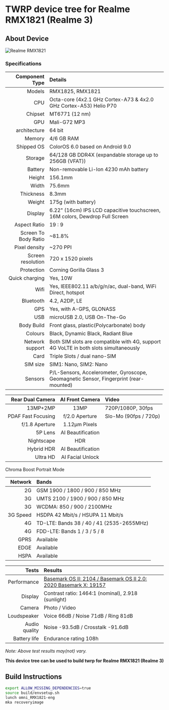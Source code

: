 # TWRP device tree for Realme RMX1821 (Realme 3)

## About Device

![Realme RMX1821](https://www.91-cdn.com/pricebaba-images/images/product/mobile/60023/realme-3-raw-262527.jpg)

### Specifications


Component Type | Details
--------------:|:-------
Models | RMX1825, RMX1821
CPU     | Octa-core (4x2.1 GHz Cortex-A73 & 4x2.0 GHz Cortex-A53) Helio P70
Chipset | MT6771 (12 nm)
GPU     | Mali-G72 MP3
architecture | 64 bit
Memory  | 4/6 GB RAM
Shipped OS | ColorOS 6.0 based on Android 9.0
Storage | 64/128 GB DDR4X (expandable storage up to 256GB (VFAT))
Battery | Non-removable Li-Ion 4230 mAh battery
Height | 156.1mm
Width | 75.6mm
Thickness | 8.3mm
Weight | 175g (with battery)
Display | 6.22" (16cm) IPS LCD capacitive touchscreen, 16M colors, Dewdrop Full Screen
Aspect Ratio | 19 : 9
Screen To Body Ratio | ~81.8%
Pixel density | ~270 PPI
Screen resolution | 720 x 1520 pixels
Protection | Corning Gorilla Glass 3
Quick charging | Yes, 10W
Wifi | Yes, IEEE802.11 a/b/g/n/ac, dual-band, WiFi Direct, hotspot 
Bluetooth | 4.2, A2DP, LE
GPS | Yes, with A-GPS, GLONASS
USB | microUSB 2.0, USB On-The-Go
Body Build | Front glass, plastic(Polycarbonate) body
Colours | Black, Dynamic Black, Radiant Blue
Network support | Both SIM slots are compatible with 4G, support 4G VoLTE in both slots simultaneously
Card | Triple Slots / dual nano-SIM
SIM size | SIM1: Nano, SIM2: Nano
Sensors | P/L-Sensors, Accelerometer, Gyroscope, Geomagnetic Sensor, Fingerprint (rear-mounted)


Rear Dual Camera | AI Front Camera | Video
----------------:|:---------------:|:-----
13MP+2MP | 13MP | 720P/1080P, 30fps
PDAF Fast Focusing | f/2.0 Aperture | Slo-Mo (90fps / 720p)
f/1.8 Aperture | 1.12μm Pixels
5P Lens | AI Beautification
Nightscape | HDR
Hybrid HDR | AI Beautification
Ultra HD | AI Facial Unlock
Chroma Boost
Portrait Mode


Network | Bands
-------:|:-----
2G | GSM 1900 / 1800 / 900 / 850 MHz
3G | UMTS 2100 / 1900 / 900 / 850 MHz
3G | WCDMA: 850 / 900 / 2100MHz
3G Speed | HSDPA 42 Mbit/s / HSUPA 11 Mbit/s
4G | TD-LTE: Bands 38 / 40 / 41 (2535-2655MHz)
4G | FDD-LTE: Bands 1 / 3 / 5 / 8
GPRS | Available
EDGE | Available
HSPA | Available

Tests | Results
-----:|:-------
Performance | [Basemark OS II: 2104 / Basemark OS II 2.0: 2020 Basemark X: 19157](https://www.gsmarena.com/benchmark-test.php3?idPhone=9558#show)
Display | Contrast ratio: 1464:1 (nominal), 2.918 (sunlight)
Camera | Photo / Video
Loudspeaker | Voice 66dB / Noise 71dB / Ring 81dB
Audio quality | Noise -93.5dB / Crosstalk -91.6dB
Battery life | Endurance rating 108h

_Note: Above test results may(not) vary._

**This device tree can be used to build twrp for Realme RMX1821 (Realme 3)**

## Build Instructions
```sh
export ALLOW_MISSING_DEPENDENCIES=true
source build/envsetup.sh
lunch omni_RMX1821-eng
mka recoveryimage
```
